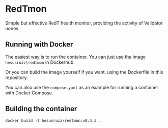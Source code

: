 # RedTmon
Simple but effective RedT health monitor, providing the activity of Validator nodes.

## Running with Docker

The easiest way is to run the container. You can just use the image `hesusruiz\redtmon` in Dockerhub.

Or you can build the image yourself if you want, using the Dockerfile in this repository.

You can also use the `compose.yaml` as an example for running a container with Docker Compose.

## Building the container

```
docker build -t hesusruiz/redtmon:v0.4.3 .
```
